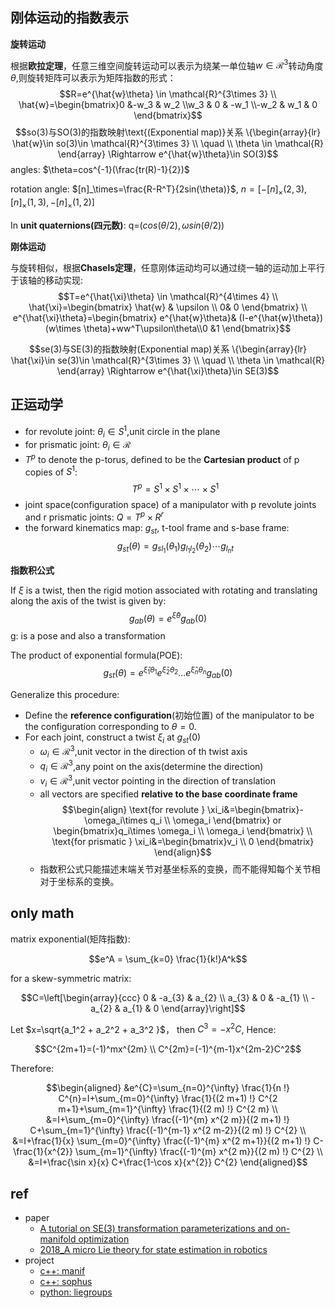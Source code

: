 ## 刚体运动的指数表示

**旋转运动**

根据**欧拉定理**，任意三维空间旋转运动可以表示为绕某一单位轴$w\in \mathcal{R}^3$转动角度$\theta$,则旋转矩阵可以表示为矩阵指数的形式：
$$R=e^{\hat{w}\theta} \in \mathcal{R}^{3\times 3}  \\
\hat{w}=\begin{bmatrix}0 &-w_3 & w_2 \\w_3 & 0 & -w_1 \\-w_2 & w_1 & 0 \end{bmatrix}$$
$$so(3)与SO(3)的指数映射\text{(Exponential map)}关系  \{\begin{array}{lr} 
        \hat{w}\in so(3)\in \mathcal{R}^{3\times 3} \\
        \quad \\ 
        \theta \in  \mathcal{R} 
\end{array}  \Rightarrow  e^{\hat{w}\theta}\in SO(3)$$
angles: $\theta=cos^{-1}(\frac{tr(R)-1}{2})$

rotation angle: $[n]_\times=\frac{R-R^T}{2sin(\theta)}$,   $n=[-[n]_\times(2,3),[n]_\times(1,3),-[n]_\times(1,2)]$

In **unit quaternions(四元数)**: q=$(cos(\theta/2),\omega sin(\theta/2))$

**刚体运动**

与旋转相似，根据**Chasels定理**，任意刚体运动均可以通过绕一轴的运动加上平行于该轴的移动实现:
$$T=e^{\hat{\xi}\theta} \in \mathcal{R}^{4\times 4}  \\
\hat{\xi}=\begin{bmatrix} \hat{w} & \upsilon \\ 0& 0 \end{bmatrix}  \\
e^{\hat{\xi}\theta}=\begin{bmatrix} e^{\hat{w}\theta}& (I-e^{\hat{w}\theta})(w\times \theta)+ww^T\upsilon\theta\\0 &1 \end{bmatrix}$$

$$se(3)与SE(3)的指数映射(Exponential map)关系  \{\begin{array}{lr} 
        \hat{\xi}\in se(3)\in \mathcal{R}^{3\times 3} \\
        \quad \\ 
        \theta \in  \mathcal{R} 
\end{array}  \Rightarrow  e^{\hat{\xi}\theta}\in SE(3)$$

## 正运动学

- for revolute joint: $\theta_i \in S^1$,unit circle in the plane
- for prismatic joint: $\theta_i \in \mathcal{R}$
- $T^p$ to denote the p-torus, defined to be the **Cartesian product** of p copies of $S^1$: $$T^p=S^1\times S^1\times \cdots \times S^1$$
- joint space(configuration space) of a manipulator with p revolute joints and r prismatic joints: $Q=T^p \times R^
r$
- the forward kinematics map: $g_{st}$, t-tool frame and s-base frame:
 $$g_{st}(\theta)=g_{sl_1}(\theta_1)g_{l_1l_2}(\theta_2)\cdots g_{l_nt}$$

 

**指数积公式**

If $\xi$ is a twist, then the rigid motion associated with rotating and translating along the axis of the twist is given by:
$$g_{ab}(\theta)=e^{\hat{\xi}\theta}g_{ab}(0)$$
g: is a pose and also a transformation

The product of exponential formula(POE):
$$g_{st}(\theta)=e^{\hat{\xi}_1\theta_1}e^{\hat{\xi}_2\theta_2}\dots e^{\hat{\xi}_n\theta_n}g_{ab}(0)$$

Generalize this procedure:

- Define the **reference configuration**(初始位置) of the manipulator to be the configuration corresponding to $\theta=0$.  
- For each joint, construct a twist $\xi_i$ at $g_{st}(0)$
    - $\omega_i \in \mathcal{R}^3$,unit vector in the direction of th twist axis
    - $q_i \in \mathcal{R}^3$,any point on the axis(determine the direction)
    - $v_i \in \mathcal{R}^3$,unit vector pointing in the direction of translation  
    - all vectors are specified **relative to the base coordinate frame**
$$\begin{align}
\text{for revolute } \xi_i&=\begin{bmatrix}-\omega_i\times q_i \\ \omega_i  \end{bmatrix} or \begin{bmatrix}q_i\times \omega_i \\ \omega_i  \end{bmatrix} \\
\text{for prismatic } \xi_i&=\begin{bmatrix}v_i \\ 0  \end{bmatrix}
\end{align}$$
    - 指数积公式只能描述末端关节对基坐标系的变换，而不能得知每个关节相对于坐标系的变换。 

## only math

matrix exponential(矩阵指数):

$$e^A = \sum_{k=0} \frac{1}{k!}A^k$$

for a skew-symmetric matrix:

$$C=\left[\begin{array}{ccc}
0 & -a_{3} & a_{2} \\
a_{3} & 0 & -a_{1} \\
-a_{2} & a_{1} & 0
\end{array}\right]$$

Let $x=\sqrt{a_1^2 + a_2^2 + a_3^2 }$， then $C^3 = -x^2C$, Hence:

$$C^{2m+1}=(-1)^mx^{2m} \\
C^{2m}=(-1)^{m-1}x^{2m-2}C^2$$

Therefore:

$$\begin{aligned}
&e^{C}=\sum_{n=0}^{\infty} \frac{1}{n !} C^{n}=I+\sum_{m=0}^{\infty} \frac{1}{(2 m+1) !} C^{2 m+1}+\sum_{m=1}^{\infty} \frac{1}{(2 m) !} C^{2 m} \\
&=I+\sum_{m=0}^{\infty} \frac{(-1)^{m} x^{2 m}}{(2 m+1) !} C+\sum_{m=1}^{\infty} \frac{(-1)^{m-1} x^{2 m-2}}{(2 m) !} C^{2} \\
&=I+\frac{1}{x} \sum_{m=0}^{\infty} \frac{(-1)^{m} x^{2 m+1}}{(2 m+1) !} C-\frac{1}{x^{2}} \sum_{m=1}^{\infty} \frac{(-1)^{m} x^{2 m}}{(2 m) !} C^{2} \\
&=I+\frac{\sin x}{x} C+\frac{1-\cos x}{x^{2}} C^{2}
\end{aligned}$$



## ref

- paper
    - [A tutorial on SE(3) transformation parameterizations and on-manifold optimization](https://ingmec.ual.es/~jlblanco/papers/jlblanco2010geometry3D_techrep.pdf)
    - [2018_A micro Lie theory for state estimation in robotics]()
- project
    - [c++: manif](https://github.com/artivis/manif)
    - [c++: sophus](https://github.com/strasdat/Sophus)
    - [python: liegroups](https://github.com/utiasSTARS/liegroups)
